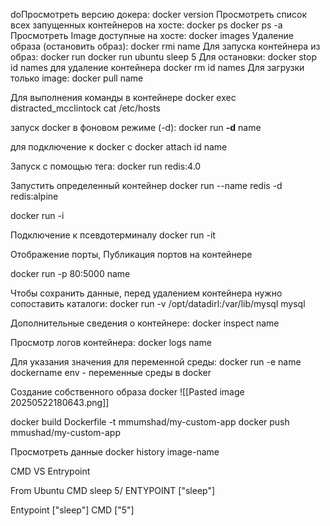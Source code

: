 doПросмотреть версию докера:
docker version
Просмотреть список всех запущенных контейнеров  на хосте:
docker ps
docker ps -a
Просмотреть Image доступные на хосте:
docker images
Удаление образа (остановить образ):
docker rmi name
Для запуска контейнера из образ:
docker run
docker run ubuntu sleep 5
Для остановки:
docker stop id names
для удаление контейнера
docker rm id names
Для загрузки только image:
docker pull name

Для выполнения команды в контейнере
docker exec distracted_mcclintock cat /etc/hosts

запуск docker в фоновом режиме (-d):
docker run **-d** name

для подключение к docker c
docker attach id name 

Запуск с помощью тега:
docker run redis:4.0

Запустить определенный контейнер 
docker run --name redis -d redis:alpine

docker run -i

Подключение к псевдотерминалу 
docker run -it

Отображение порты, Публикация портов на контейнере

docker run -p 80:5000 name

Чтобы сохранить данные, перед удалением контейнера нужно сопоставить каталоги:
docker run -v /opt/datadirl:/var/lib/mysql mysql

Дополнительные сведения о контейнере:
docker inspect name

Просмотр логов контейнера:
docker logs name

Для указания значения для переменной среды:
docker run -e name  dockername
env - переменные среды в docker

Cоздание собственного образа docker
![[Pasted image 20250522180643.png]]

docker build Dockerfile -t mmumshad/my-custom-app
docker push mmushad/my-custom-app


Просмотреть данные
docker history image-name

CMD VS Entrypoint

From Ubuntu 
CMD sleep 5/ ENTYPOINT ["sleep"]

Entypoint ["sleep"]
CMD ["5"]











